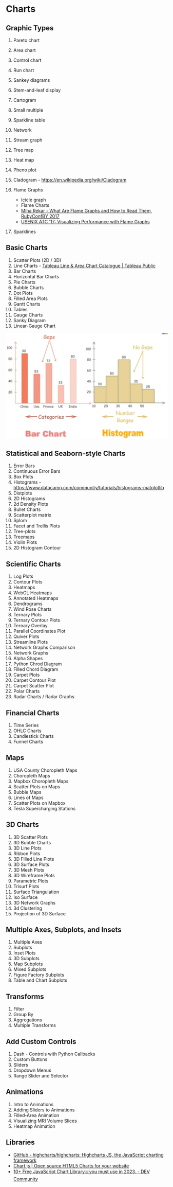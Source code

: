 # Charts

## Graphic Types

1. Pareto chart
2. Area chart
3. Control chart
4. Run chart
5. Sankey diagrams
6. Stem-and-leaf display
7. Cartogram
8. Small multiple
9. Sparkline table
10. Network
11. Stream graph
12. Tree map
13. Heat map
14. Pheno plot
15. Cladogram - <https://en.wikipedia.org/wiki/Cladogram>
16. Flame Graphs

    - Icicle graph
    - Flame Charts
     - [Miha Rekar - What Are Flame Graphs and How to Read Them, RubyConfBY 2017](https://www.youtube.com/watch?v=6uKZXIwd6M0)
     - [USENIX ATC '17: Visualizing Performance with Flame Graphs](https://www.youtube.com/watch?v=D53T1Ejig1Q)

17. Sparklines

## Basic Charts

1. Scatter Plots (2D / 3D)
2. Line Charts - [Tableau Line & Area Chart Catalogue | Tableau Public](https://public.tableau.com/app/profile/rosa.mariana.de.leon.e/viz/TableauLineAreaChartCatalogue/Catalogue)
3. Bar Charts
4. Horizontal Bar Charts
5. Pie Charts
6. Bubble Charts
7. Dot Plots
8. Filled Area Plots
9. Gantt Charts
10. Tables
11. Gauge Charts
12. Sanky Diagram
13. Linear-Gauge Chart

![image](../../../media/Data-Visualization_Charts-image2.jpg)

## Statistical and Seaborn-style Charts

1. Error Bars
2. Continuous Error Bars
3. Box Plots
4. Histograms - <https://www.datacamp.com/community/tutorials/histograms-matplotlib>
5. Distplots
6. 2D Histograms
7. 2d Density Plots
8. Bullet Charts
9. Scatterplot matrix
10. Splom
11. Facet and Trellis Plots
12. Tree-plots
13. Treemaps
14. Violin Plots
15. 2D Histogram Contour

## Scientific Charts

1. Log Plots
2. Contour Plots
3. Heatmaps
4. WebGL Heatmaps
5. Annotated Heatmaps
6. Dendrograms
7. Wind Rose Charts
8. Ternary Plots
9. Ternary Contour Plots
10. Ternary Overlay
11. Parallel Coordinates Plot
12. Quiver Plots
13. Streamline Plots
14. Network Graphs Comparison
15. Network Graphs
16. Alpha Shapes
17. Python Chrod Diagram
18. Filled Chord Diagram
19. Carpet Plots
20. Carpet Contour Plot
21. Carpet Scatter Plot
22. Polar Charts
23. Radar Charts / Radar Graphs

## Financial Charts

1. Time Series
2. OHLC Charts
3. Candlestick Charts
4. Funnel Charts

## Maps

1. USA County Choropleth Maps
2. Choropleth Maps
3. Mapbox Choropleth Maps
4. Scatter Plots on Maps
5. Bubble Maps
6. Lines of Maps
7. Scatter Plots on Mapbox
8. Tesla Supercharging Stations

## 3D Charts

1. 3D Scatter Plots
2. 3D Bubble Charts
3. 3D Line Plots
4. Ribbon Plots
5. 3D Filled Line Plots
6. 3D Surface Plots
7. 3D Mesh Plots
8. 3D Wireframe Plots
9. Parametric Plots
10. Trisurf Plots
11. Surface Triangulation
12. Iso Surface
13. 3D Network Graphs
14. 3d Clustering
15. Projection of 3D Surface

## Multiple Axes, Subplots, and Insets

1. Multiple Axes
2. Subplots
3. Inset Plots
4. 3D Subplots
5. Map Subplots
6. Mixed Subplots
7. Figure Factory Subplots
8. Table and Chart Subplots

## Transforms

1. Filter
2. Group By
3. Aggregations
4. Multiple Transforms

## Add Custom Controls

1. Dash - Controls with Python Callbacks
2. Custom Buttons
3. Sliders
4. Dropdown Menus
5. Range Slider and Selector

## Animations

1. Intro to Animations
2. Adding Sliders to Animations
3. Filled-Area Animation
4. Visualizing MRI Volume Slices
5. Heatmap Animation

## Libraries

- [GitHub - highcharts/highcharts: Highcharts JS, the JavaScript charting framework](https://github.com/highcharts/highcharts)
- [Chart.js | Open source HTML5 Charts for your website](https://www.chartjs.org/)
- [10+ Free JavaScript Chart Library📊you must use in 2023. - DEV Community](https://dev.to/themeselection/10-javascript-chart-library-you-must-use-k20)
